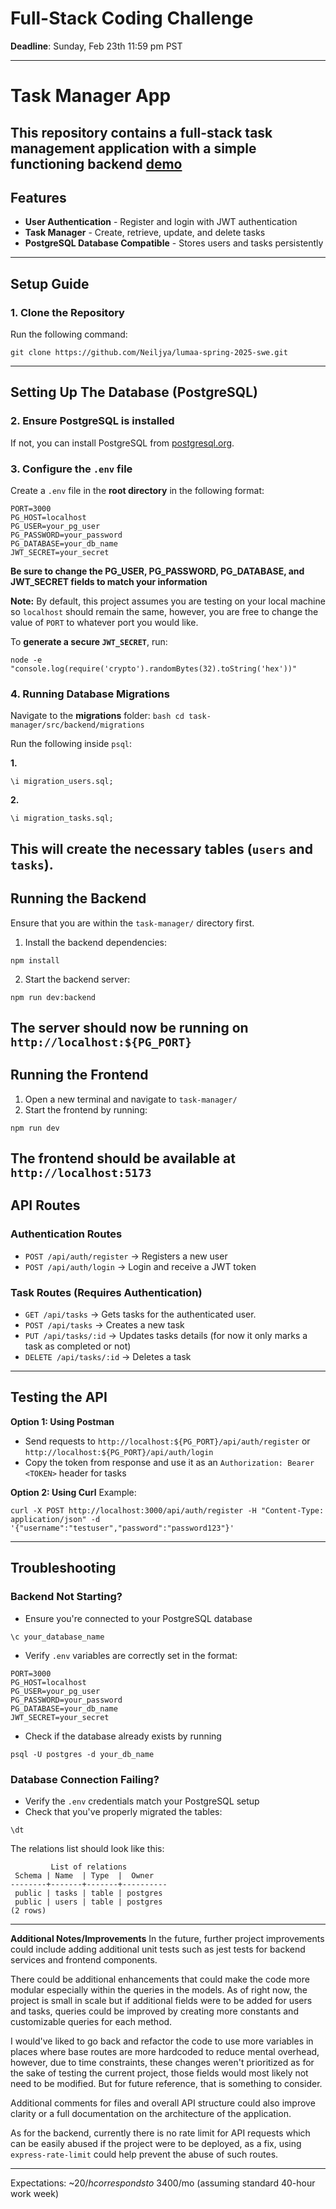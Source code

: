 # Full-Stack Coding Challenge

**Deadline**: Sunday, Feb 23th 11:59 pm PST

---

# Task Manager App

This repository contains a full-stack task management application with a simple functioning backend
[demo](https://youtu.be/hMFNlfUVsDg)
---

## Features
- **User Authentication** - Register and login with JWT authentication
- **Task Manager** - Create, retrieve, update, and delete tasks
- **PostgreSQL Database Compatible** - Stores users and tasks persistently

---
## Setup Guide

### 1. Clone the Repository
Run the following command:

```
git clone https://github.com/Neiljya/lumaa-spring-2025-swe.git
```
---
## Setting Up The Database (PostgreSQL)

### 2. Ensure PostgreSQL is installed
If not, you can install PostgreSQL from [postgresql.org](https://www.postgresql.org/download/).

### 3. Configure the `.env` file
Create a `.env` file in the **root directory** in the following format:

```
PORT=3000
PG_HOST=localhost
PG_USER=your_pg_user
PG_PASSWORD=your_password
PG_DATABASE=your_db_name
JWT_SECRET=your_secret
```
**Be sure to change the PG_USER, PG_PASSWORD, PG_DATABASE, and JWT_SECRET fields to match your information**

**Note:** By default, this project assumes you are testing on your local machine so `localhost` should remain the same, however, you are free to change the value of `PORT` to whatever port you would like.

To **generate a secure `JWT_SECRET`**, run:

```
node -e "console.log(require('crypto').randomBytes(32).toString('hex'))"
```
### 4. Running Database Migrations
Navigate to the **migrations** folder: 
``bash
cd task-manager/src/backend/migrations
``

Run the following inside `psql`:

**1.** 

```
\i migration_users.sql;
```

**2.**

```
\i migration_tasks.sql;
```

This will create the necessary tables (`users` and `tasks`).
---
## Running the Backend

Ensure that you are within the `task-manager/` directory first.

1. Install the backend dependencies:

```
npm install
```

2. Start the backend server:

```
npm run dev:backend
```

The server should now be running on `http://localhost:${PG_PORT}`
---

## Running the Frontend
1. Open a new terminal and navigate to `task-manager/`
2. Start the frontend by running:

```
npm run dev
```

The frontend should be available at `http://localhost:5173`
---
## API Routes
### **Authentication Routes**
- `POST /api/auth/register` -> Registers a new user
- `POST /api/auth/login` -> Login and receive a JWT token

### **Task Routes** (Requires Authentication)
- `GET /api/tasks` -> Gets tasks for the authenticated user.
- `POST /api/tasks` -> Creates a new task
- `PUT /api/tasks/:id` -> Updates tasks details (for now it only marks a task as completed or not)
- `DELETE /api/tasks/:id` -> Deletes a task

---
## Testing the API
**Option 1: Using Postman**
- Send requests to `http://localhost:${PG_PORT}/api/auth/register` or `http://localhost:${PG_PORT}/api/auth/login`
- Copy the token from response and use it as an `Authorization: Bearer <TOKEN>` header for tasks

**Option 2: Using Curl**
Example:
```
curl -X POST http://localhost:3000/api/auth/register -H "Content-Type:
application/json" -d '{"username":"testuser","password":"password123"}'
```

---
## Troubleshooting
### Backend Not Starting?
- Ensure you're connected to your PostgreSQL database
  
```
\c your_database_name
```

- Verify `.env` variables are correctly set in the format:
  
```
PORT=3000
PG_HOST=localhost
PG_USER=your_pg_user
PG_PASSWORD=your_password
PG_DATABASE=your_db_name
JWT_SECRET=your_secret
```

- Check if the database already exists by running
  
```
psql -U postgres -d your_db_name
```

### Database Connection Failing?
- Verify the `.env` credentials match your PostgreSQL setup
- Check that you've properly migrated the tables:
  
```
\dt
```

The relations list should look like this:

```
         List of relations
 Schema | Name  | Type  |  Owner
--------+-------+-------+----------
 public | tasks | table | postgres
 public | users | table | postgres
(2 rows)
```

---

**Additional Notes/Improvements**
In the future, further project improvements could include adding 
additional unit tests such as jest tests for backend services and frontend components.

There could be additional enhancements that could make the code more modular especially within
the queries in the models. As of right now, the project is small in scale but if additional fields
were to be added for users and tasks, queries could be improved by creating more constants and 
customizable queries for each method.

I would've liked to go back and refactor the code to use more variables in places
where base routes are more hardcoded to reduce mental overhead, however, due to time constraints,
these changes weren't prioritized as for the sake of testing the current project, those fields would
most likely not need to be modified. But for future reference, that is something to consider.

Additional comments for files and overall API structure could also improve clarity or a full documentation on the architecture of the application.

As for the backend, currently there is no rate limit for API requests which can be easily abused
if the project were to be deployed, as a fix, using `express-rate-limit` could help prevent
the abuse of such routes.

---

Expectations: ~$20/h corresponds to ~$3400/mo (assuming standard 40-hour work week)
